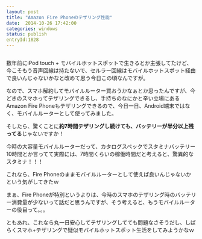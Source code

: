 ```yaml
---
layout: post
title: "Amazon Fire Phoneのテザリング性能"
date:  2014-10-26 17:42:00
categories: windows
status: publish
entryId:1828
---
```


<a class='flickr2tag-img' href='http://www.flickr.com/photo.gne?id=15452041448' title=''><img src='https://farm6.staticflickr.com/5608/15452041448_0a22d31d1b_c.jpg' alt=''></a>

数年前にiPod touch + モバイルホットスポットで生きるとか主張してたけど、今こそもう音声回線は持たないで、セルラー回線はモバイルホットスポット経由で良いんじゃないかなと改めて思う今日この頃なんですが。

なので、スマホ解約してモバイルルーター買おうかなぁとか思ったんですが、今どきのスマホってテザリングできるし、手持ちのなにかと辛い立場にあるAmazon Fire Phoneもテザリングできるので、今日一日、Android端末ではなく、モバイルルーターとして使ってみました。

そしたら、驚くことに**約7時間テザリングし続けても、バッテリーが半分以上残ってる**じゃないですか！

今時の大容量モバイルルーターだって、カタログスペックでスタミナバッテリー10時間とか言ってて実際には、7時間くらいの稼働時間だと考えると、驚異的なスタミナ！！！

これなら、Fire Phoneのままモバイルルーターとして使えば良いんじゃないかという気がしてきたｗ

まぁ、Fire Phoneが特別というよりは、今時のスマホのテザリング時のバッテリー消費量が少ないって話だと思うんですが、そう考えると、もうモバイルルーターの役目って。。。

ともあれ、これなら丸一日安心してテザリングしてても問題なさそうだし、しばらくスマホ+テザリングで疑似モバイルホットスポット生活をしてみようかなｗ

